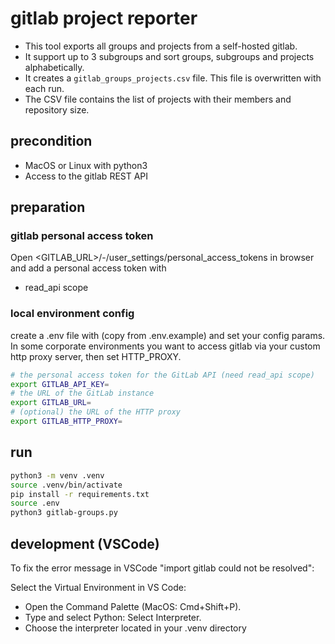# gitlab project reporter

- This tool exports all groups and projects from a self-hosted gitlab.
- It support up to 3 subgroups and sort groups, subgroups and projects alphabetically.
- It creates a `gitlab_groups_projects.csv` file. This file is overwritten with each run.
- The CSV file contains the list of projects with their members and repository size.

## precondition

- MacOS or Linux with python3
- Access to the gitlab REST API

## preparation

### gitlab personal access token

Open <GITLAB_URL>/-/user_settings/personal_access_tokens in browser and add a personal access token with

- read_api scope

### local environment config

create a .env file with (copy from .env.example) and set your config params.
In some corporate environments you want to access gitlab via your custom http proxy server, then set HTTP_PROXY.

```sh
# the personal access token for the GitLab API (need read_api scope)
export GITLAB_API_KEY=
# the URL of the GitLab instance
export GITLAB_URL=
# (optional) the URL of the HTTP proxy
export GITLAB_HTTP_PROXY=
```

## run

```sh
python3 -m venv .venv
source .venv/bin/activate
pip install -r requirements.txt
source .env
python3 gitlab-groups.py
```

## development (VSCode)

To fix the error message in VSCode "import gitlab could not be resolved":

Select the Virtual Environment in VS Code:

- Open the Command Palette (MacOS: Cmd+Shift+P).
- Type and select Python: Select Interpreter.
- Choose the interpreter located in your .venv directory
